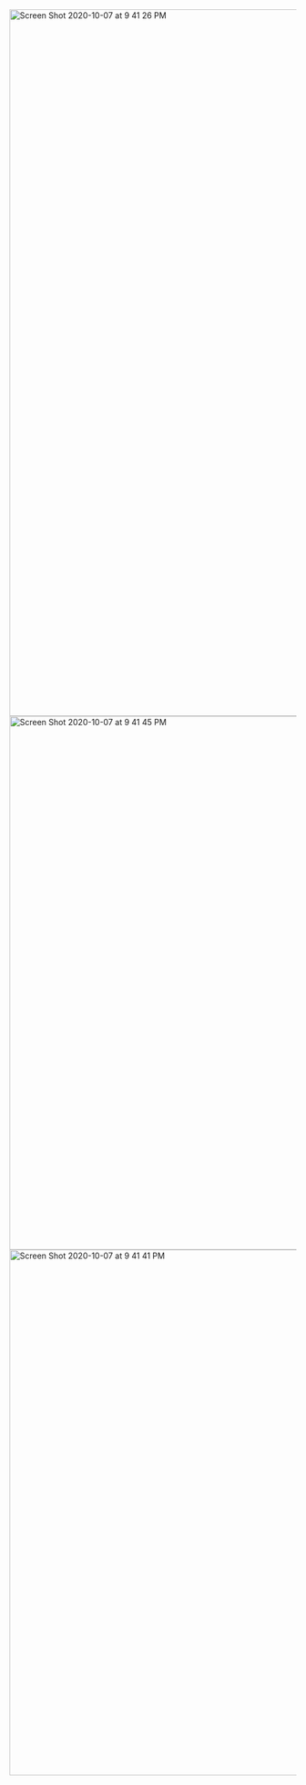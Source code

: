 
<img width="1241" alt="Screen Shot 2020-10-07 at 9 41 26 PM" src="https://user-images.githubusercontent.com/62423408/95332293-2ae3bb00-08e6-11eb-8f23-daf021e656da.png">
<img width="937" alt="Screen Shot 2020-10-07 at 9 41 45 PM" src="https://user-images.githubusercontent.com/62423408/95332279-261f0700-08e6-11eb-822e-7ad9afa5c4ac.png">
<img width="923" alt="Screen Shot 2020-10-07 at 9 41 41 PM" src="https://user-images.githubusercontent.com/62423408/95332291-2a4b2480-08e6-11eb-9dcf-63ff0dcfeeea.png">
